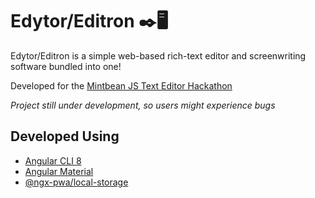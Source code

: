 # Edytor/Editron ✒️🖥️

Edytor/Editron is a simple web-based rich-text editor and screenwriting software bundled into one!

Developed for the [Mintbean JS Text Editor Hackathon](https://www.mintbean.io/meets/817b12c6-cd0a-42a5-bac6-6d6311be7327)

_Project still under development, so users might experience bugs_


## Developed Using

* [Angular CLI 8](https://github.com/angular/angular-cli)
* [Angular Material](https://material.angular.io/)
* [@ngx-pwa/local-storage](https://github.com/cyrilletuzi/angular-async-local-storage)

